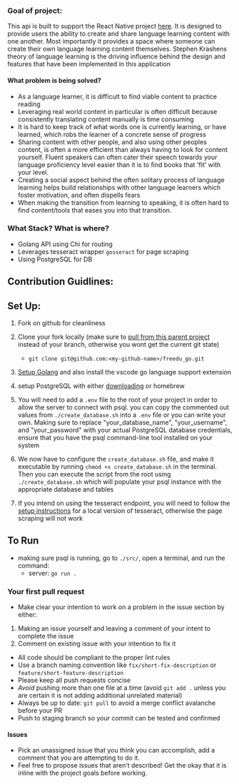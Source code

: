### Goal of project:

This api is built to support the React Native project [here](https://github.com/willybeans/e-reader-mvp). It is designed to provide users the ability to create and share language learning content with one another. Most importantly it provides a space where someone can create their own language learning content themselves. Stephen Krashens theory of language learning is the driving influence behind the design and features that have been implemented in this application

#### What problem is being solved?

- As a language learner, it is difficult to find viable content to practice reading
- Leveraging real world content in particular is often difficult because consistently translating content manually is time consuming
- It is hard to keep track of what words one is currently learning, or have learned, which robs the learner of a concrete sense of progress
- Sharing content with other people, and also using other peoples content, is often a more efficient than always having to look for content yourself. Fluent speakers can often cater their speech towards your language proficiency level easier than it is to find books that 'fit' with your level.
- Creating a social aspect behind the often solitary process of language learning helps build relationships with other language learners which foster motivation, and often dispells fears
- When making the transition from learning to speaking, it is often hard to find content/tools that eases you into that transition.

### What Stack? What is where?

- Golang API using Chi for routing
- Leverages tesseract wrapper `gosseract` for page scraping
- Using PostgreSQL for DB


## Contribution Guidlines:

## Set Up:

1. Fork on github for cleanliness
2. Clone your fork locally (make sure to [pull from this parent project](https://stackoverflow.com/questions/13828230/pulling-changes-from-fork-parent-in-git) instead of your branch, otherwise you wont get the current git state)

   - `git clone git@github.com:<my-github-name>/freedu_go.git`

3. [Setup Golang](https://go.dev/doc/install) and also install the vscode go language support extension
4. setup PostgreSQL with either [downloading](https://www.postgresql.org/download/) or homebrew
5. You will need to add a `.env` file to the root of your project in order to allow the server to connect with psql. you can copy the commented out values from `./create_database.sh` into a `.env` file or you can write your own. Making sure to replace "your_database_name", "your_username", and "your_password" with your actual PostgreSQL database credentials, ensure that you have the psql command-line tool installed on your system
6. We now have to configure the `create_database.sh` file, and make it executable by running `chmod +x create_database.sh` in the terminal. Then you can execute the script from the root using `./create_database.sh` which will populate your psql instance with the appropriate database and tables
7. If you intend on using the tesseract endpoint, you will need to follow the [setup instructions](https://github.com/otiai10/gosseract?tab=readme-ov-file#installation) for a local version of tesseract, otherwise the page scraping will not work

## To Run

- making sure psql is running, go to `./src/`, open a terminal, and run the command:
  - server: `go run .`

### Your first pull request

- Make clear your intention to work on a problem in the issue section by either:

1.  Making an issue yourself and leaving a comment of your intent to complete the issue
2.  Comment on existing issue with your intention to fix it

- All code should be compliant to the proper lint rules
- Use a branch naming convention like `fix/short-fix-description` or `feature/short-feature-description`
- Please keep all push requests concise
- _Avoid_ pushing more than one file at a time (avoid `git add .` unless you are certain it is not adding additional unrelated material)
- Always be up to date: `git pull` to avoid a merge conflict avalanche before your PR
- Push to staging branch so your commit can be tested and confirmed

#### Issues

- Pick an unassigned issue that you think you can accomplish, add a comment that you are attempting to do it.
- Feel free to propose issues that aren’t described! Get the okay that it is inline with the project goals before working.
